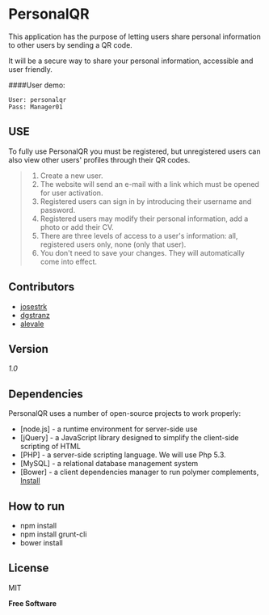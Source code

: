 PersonalQR
==========

This application has the purpose of letting users share personal information to other users by sending a QR code.

It will be a secure way to share your personal information, accessible and user friendly.

####User demo:
```
User: personalqr
Pass: Manager01
```

USE
--------------
To fully use PersonalQR you must be registered, but unregistered users can also view other users' profiles through their QR codes.

> 1. Create a new user.
> 2. The website will send an e-mail with a link which must be opened for user activation.
> 3. Registered users can sign in by introducing their username and password.
> 4. Registered users may modify their personal information, add a photo or add their CV.
> 5. There are three levels of access to a user's information: all, registered users only, none (only that user).
> 6. You don't need to save your changes. They will automatically come into effect.

Contributors
-------------

* [josestrk](https://github.com/josestrk)
* [dgstranz](https://github.com/dgstranz)
* [alevale](https://github.com/alevale)

Version
-------

*1.0*

Dependencies
----

PersonalQR uses a number of open-source projects to work properly:

* [node.js] - a runtime environment for server-side use
* [jQuery] - a JavaScript library designed to simplify the client-side scripting of HTML
* [PHP] - a server-side scripting language. We will use Php 5.3.
* [MySQL] - a relational database management system
* [Bower] - a client dependencies manager to run polymer complements, [Install](https://www.polymer-project.org/docs/start/getting-the-code.html)

How to run
----------

* npm install
* npm install grunt-cli
* bower install

License
-------

MIT

**Free Software**
